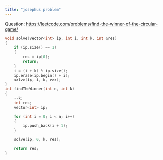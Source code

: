 ```yaml
---
title: "josephus problem"
---
```


Question: https://leetcode.com/problems/find-the-winner-of-the-circular-game/

```c++
void solve(vector<int> ip, int i, int k, int &res)
{
    if (ip.size() == 1)
    {
        res = ip[0];
        return;
    }
    i = (i + k) % ip.size();
    ip.erase(ip.begin() + i);
    solve(ip, i, k, res);
}
int findTheWinner(int n, int k)
{
    --k;
    int res;
    vector<int> ip;

    for (int i = 0; i < n; i++)
    {
        ip.push_back(i + 1);
    }

    solve(ip, 0, k, res);

    return res;
}
```